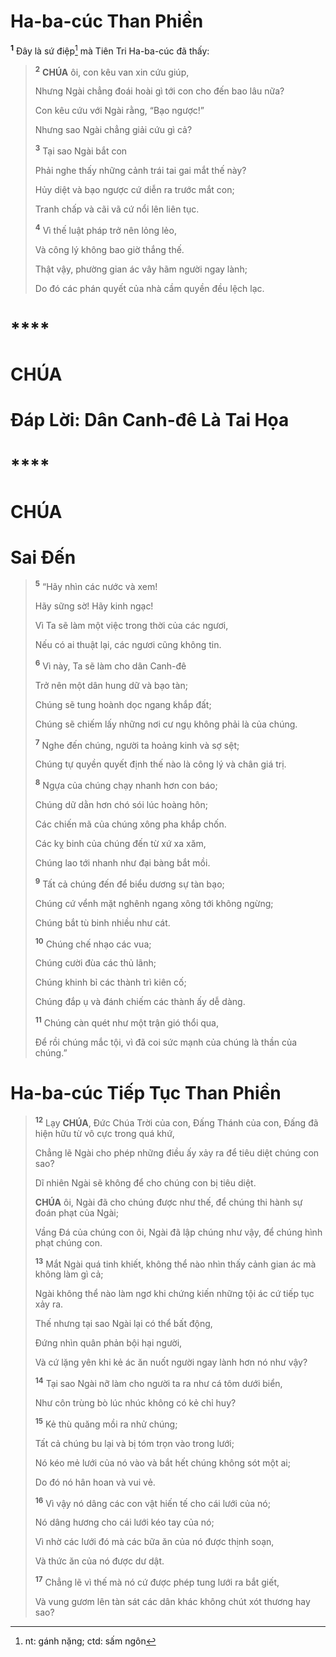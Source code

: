 # Ha-ba-cúc Than Phiền

<sup><b>1</b></sup> Đây là sứ điệp[^1-1a110cc3-8d1d-4cd7-bc26-bda194a9d142] mà Tiên Tri Ha-ba-cúc đã thấy:

> <sup><b>2</b></sup> **CHÚA** ôi, con kêu van xin cứu giúp,
>
> Nhưng Ngài chẳng đoái hoài gì tới con cho đến bao lâu nữa?
>
> Con kêu cứu với Ngài rằng, “Bạo ngược!”
>
> Nhưng sao Ngài chẳng giải cứu gì cả?
>
> <sup><b>3</b></sup> Tại sao Ngài bắt con
>
> Phải nghe thấy những cảnh trái tai gai mắt thế này?
>
> Hủy diệt và bạo ngược cứ diễn ra trước mắt con;
>
> Tranh chấp và cãi vã cứ nổi lên liên tục.
>
> <sup><b>4</b></sup> Vì thế luật pháp trở nên lỏng lẻo,
>
> Và công lý không bao giờ thắng thế.
>
> Thật vậy, phường gian ác vây hãm người ngay lành;
>
> Do đó các phán quyết của nhà cầm quyền đều lệch lạc.

#

# \*\*\*\*

# CHÚA

# Đáp Lời: Dân Canh-đê Là Tai Họa

# \*\*\*\*

# CHÚA

# Sai Đến

> <sup><b>5</b></sup> “Hãy nhìn các nước và xem!
>
> Hãy sững sờ! Hãy kinh ngạc!
>
> Vì Ta sẽ làm một việc trong thời của các ngươi,
>
> Nếu có ai thuật lại, các ngươi cũng không tin.
>
> <sup><b>6</b></sup> Vì này, Ta sẽ làm cho dân Canh-đê
>
> Trở nên một dân hung dữ và bạo tàn;
>
> Chúng sẽ tung hoành dọc ngang khắp đất;
>
> Chúng sẽ chiếm lấy những nơi cư ngụ không phải là của chúng.
>
> <sup><b>7</b></sup> Nghe đến chúng, người ta hoảng kinh và sợ sệt;
>
> Chúng tự quyền quyết định thế nào là công lý và chân giá trị.
>
> <sup><b>8</b></sup> Ngựa của chúng chạy nhanh hơn con báo;
>
> Chúng dữ dằn hơn chó sói lúc hoàng hôn;
>
> Các chiến mã của chúng xông pha khắp chốn.
>
> Các kỵ binh của chúng đến từ xứ xa xăm,
>
> Chúng lao tới nhanh như đại bàng bắt mồi.
>
> <sup><b>9</b></sup> Tất cả chúng đến để biểu dương sự tàn bạo;
>
> Chúng cứ vểnh mặt nghênh ngang xông tới không ngừng;
>
> Chúng bắt tù binh nhiều như cát.
>
> <sup><b>10</b></sup> Chúng chế nhạo các vua;
>
> Chúng cười đùa các thủ lãnh;
>
> Chúng khinh bỉ các thành trì kiên cố;
>
> Chúng đắp ụ và đánh chiếm các thành ấy dễ dàng.
>
> <sup><b>11</b></sup> Chúng càn quét như một trận gió thổi qua,
>
> Để rồi chúng mắc tội, vì đã coi sức mạnh của chúng là thần của chúng.”

# Ha-ba-cúc Tiếp Tục Than Phiền

> <sup><b>12</b></sup> Lạy **CHÚA**, Đức Chúa Trời của con, Đấng Thánh của con, Đấng đã hiện hữu từ vô cực trong quá khứ,
>
> Chẳng lẽ Ngài cho phép những điều ấy xảy ra để tiêu diệt chúng con sao?
>
> Dĩ nhiên Ngài sẽ không để cho chúng con bị tiêu diệt.
>
> **CHÚA** ôi, Ngài đã cho chúng được như thế, để chúng thi hành sự đoán phạt của Ngài;
>
> Vầng Đá của chúng con ôi, Ngài đã lập chúng như vậy, để chúng hình phạt chúng con.
>
> <sup><b>13</b></sup> Mắt Ngài quá tinh khiết, không thể nào nhìn thấy cảnh gian ác mà không làm gì cả;
>
> Ngài không thể nào làm ngơ khi chứng kiến những tội ác cứ tiếp tục xảy ra.
>
> Thế nhưng tại sao Ngài lại có thể bất động,
>
> Đứng nhìn quân phản bội hại người,
>
> Và cứ lặng yên khi kẻ ác ăn nuốt người ngay lành hơn nó như vậy?
>
> <sup><b>14</b></sup> Tại sao Ngài nỡ làm cho người ta ra như cá tôm dưới biển,
>
> Như côn trùng bò lúc nhúc không có kẻ chỉ huy?
>
> <sup><b>15</b></sup> Kẻ thù quăng mồi ra nhử chúng;
>
> Tất cả chúng bu lại và bị tóm trọn vào trong lưới;
>
> Nó kéo mẻ lưới của nó vào và bắt hết chúng không sót một ai;
>
> Do đó nó hân hoan và vui vẻ.
>
> <sup><b>16</b></sup> Vì vậy nó dâng các con vật hiến tế cho cái lưới của nó;
>
> Nó dâng hương cho cái lưới kéo tay của nó;
>
> Vì nhờ các lưới đó mà các bữa ăn của nó được thịnh soạn,
>
> Và thức ăn của nó được dư dật.
>
> <sup><b>17</b></sup> Chẳng lẽ vì thế mà nó cứ được phép tung lưới ra bắt giết,
>
> Và vung gươm lên tàn sát các dân khác không chút xót thương hay sao?

[^1-1a110cc3-8d1d-4cd7-bc26-bda194a9d142]: nt: gánh nặng; ctd: sấm ngôn
